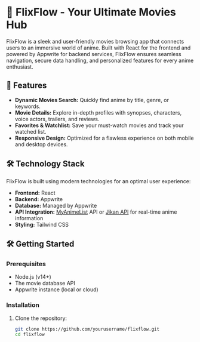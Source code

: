 # 🎥 FlixFlow - Your Ultimate Movies Hub

FlixFlow is a sleek and user-friendly movies browsing app that connects users to an immersive world of anime. Built with React for the frontend and powered by Appwrite for backend services, FlixFlow ensures seamless navigation, secure data handling, and personalized features for every anime enthusiast.

## 🚀 Features

- **Dynamic Movies Search:** Quickly find anime by title, genre, or keywords.
- **Movie Details:** Explore in-depth profiles with synopses, characters, voice actors, trailers, and reviews.
- **Favorites & Watchlist:** Save your must-watch movies and track your watched list.
- **Responsive Design:** Optimized for a flawless experience on both mobile and desktop devices.

## 🛠️ Technology Stack

FlixFlow is built using modern technologies for an optimal user experience:
- **Frontend:** React
- **Backend:** Appwrite 
- **Database:** Managed by Appwrite
- **API Integration:** [MyAnimeList](https://myanimelist.net/apiconfig) API or [Jikan API](https://jikan.moe/) for real-time anime information
- **Styling:** Tailwind CSS

## 🛠️ Getting Started

### Prerequisites
- Node.js (v14+)
- The movie database API
- Appwrite instance (local or cloud)

### Installation

1. Clone the repository:
   ```bash
   git clone https://github.com/yourusername/flixflow.git
   cd flixflow
